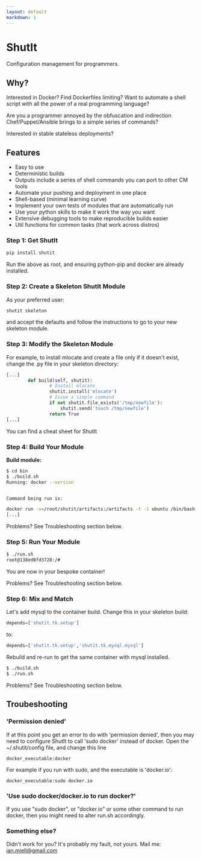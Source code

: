 ```yaml
---
layout: default
markdown: 1
---
```

# ShutIt #

Configuration management for programmers.

## Why? ##

Interested in Docker? Find Dockerfiles limiting? Want to automate a shell script with all the power of a real programming language?

Are you a programmer annoyed by the obfuscation and indirection Chef/Puppet/Ansible brings to a simple series of commands?

Interested in stable stateless deployments?

## Features ##

 - Easy to use
 - Deterministic builds
 - Outputs include a series of shell commands you can port to other CM tools
 - Automate your pushing and deployment in one place
 - Shell-based (minimal learning curve)
 - Implement your own tests of modules that are automatically run
 - Use your python skills to make it work the way you want
 - Extensive debugging tools to make reproducible builds easier
 - Util functions for common tasks (that work across distros)

### Step 1: Get ShutIt ###

```sh
pip install shutit
```

Run the above as root, and ensuring python-pip and docker are already installed.


### Step 2: Create a Skeleton ShutIt Module ###

As your preferred user:

```sh
shutit skeleton
```

and accept the defaults and follow the instructions to go to your new skeleton module.


### Step 3: Modify the Skeleton Module ###

For example, to install mlocate and create a file only if it doesn't exist, change the .py file in your skeleton directory:

```python
[...]
        def build(self, shutit):
                # Install mlocate
                shutit.install('mlocate')
				# Issue a simple command
				if not shutit.file_exists('/tmp/newfile'):
                	shutit.send('touch /tmp/newfile')
                return True
[...]
```

You can find a cheat sheet for ShutIt

### Step 4: Build Your Module ###

**Build module:**

```sh
$ cd bin
$ ./build.sh
Running: docker --version


Command being run is:

docker run -v=/root/shutit/artifacts:/artifacts -t -i ubuntu /bin/bash
[...]
```

Problems? See Troubleshooting section below.



### Step 5: Run Your Module ###

```sh
$ ./run.sh
root@138ed0fd3728:/#
```

You are now in your bespoke container!

Problems? See Troubleshooting section below.


### Step 6: Mix and Match ###

Let's add mysql to the container build. Change this in your skeleton build:

```python
depends=['shutit.tk.setup']
```

to:

```python
depends=['shutit.tk.setup','shutit.tk.mysql.mysql']
```

Rebuild and re-run to get the same container with mysql installed.


```sh
$ ./build.sh
$ ./run.sh
```

Problems? See Troubleshooting section below.



## Troubeshooting ##

### 'Permission denied' ###

If at this point you get an error to do with 'permission denied', then you may need to configure ShutIt to call 'sudo docker' instead of docker. Open the ~/.shutit/config file, and change this line

```
docker_executable:docker
```

For example if you run with sudo, and the executable is 'docker.io':

```
docker_executable:sudo docker.io
```


### 'Use sudo docker/docker.io to run docker?' ###

If you use "sudo docker", or "docker.io" or some other command to run docker, then you might need to alter run.sh accordingly.



### Something else? ###

Didn't work for you? It's probably my fault, not yours. Mail me: ian.miell@gmail.com
